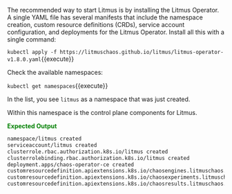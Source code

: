 The recommended way to start Litmus is by installing the Litmus Operator. A single YAML file has several manifests that include the namespace creation, custom resource definitions (CRDs), service account configuration, and deployments for the Litmus Operator. Install all this with a single command: 

`kubectl apply -f https://litmuschaos.github.io/litmus/litmus-operator-v1.8.0.yaml`{{execute}}

Check the available namespaces:

`kubectl get namespaces`{{execute}}

In the list, you see `litmus` as a namespace that was just created.

Within this namespace is the control plane components for Litmus.

<span style="color:green">**Expected Output**</span>

```bash
namespace/litmus created
serviceaccount/litmus created
clusterrole.rbac.authorization.k8s.io/litmus created
clusterrolebinding.rbac.authorization.k8s.io/litmus created
deployment.apps/chaos-operator-ce created
customresourcedefinition.apiextensions.k8s.io/chaosengines.litmuschaos.io created
customresourcedefinition.apiextensions.k8s.io/chaosexperiments.litmuschaos.io created
customresourcedefinition.apiextensions.k8s.io/chaosresults.litmuschaos.io created
```
